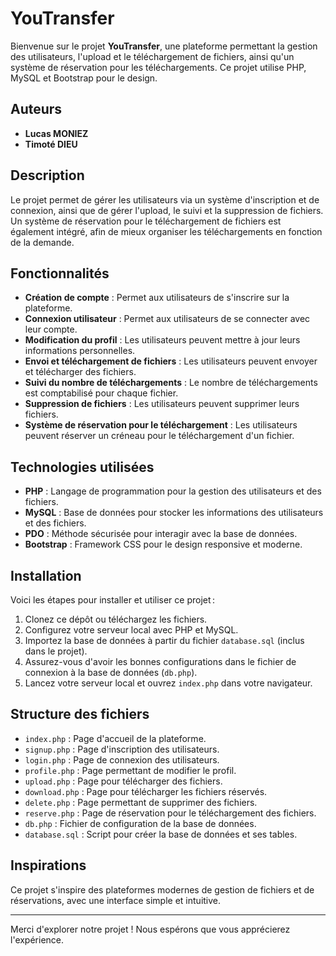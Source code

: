 # YouTransfer

Bienvenue sur le projet **YouTransfer**, une plateforme permettant la gestion des utilisateurs, l'upload et le téléchargement de fichiers, ainsi qu'un système de réservation pour les téléchargements. Ce projet utilise PHP, MySQL et Bootstrap pour le design.

## Auteurs

- **Lucas MONIEZ**  
- **Timoté DIEU**

## Description

Le projet permet de gérer les utilisateurs via un système d'inscription et de connexion, ainsi que de gérer l'upload, le suivi et la suppression de fichiers. Un système de réservation pour le téléchargement de fichiers est également intégré, afin de mieux organiser les téléchargements en fonction de la demande.

## Fonctionnalités

- **Création de compte** : Permet aux utilisateurs de s'inscrire sur la plateforme.  
- **Connexion utilisateur** : Permet aux utilisateurs de se connecter avec leur compte.  
- **Modification du profil** : Les utilisateurs peuvent mettre à jour leurs informations personnelles.  
- **Envoi et téléchargement de fichiers** : Les utilisateurs peuvent envoyer et télécharger des fichiers.  
- **Suivi du nombre de téléchargements** : Le nombre de téléchargements est comptabilisé pour chaque fichier.  
- **Suppression de fichiers** : Les utilisateurs peuvent supprimer leurs fichiers.  
- **Système de réservation pour le téléchargement** : Les utilisateurs peuvent réserver un créneau pour le téléchargement d'un fichier.

## Technologies utilisées

- **PHP** : Langage de programmation pour la gestion des utilisateurs et des fichiers.
- **MySQL** : Base de données pour stocker les informations des utilisateurs et des fichiers.
- **PDO** : Méthode sécurisée pour interagir avec la base de données.
- **Bootstrap** : Framework CSS pour le design responsive et moderne.

## Installation

Voici les étapes pour installer et utiliser ce projet :
1. Clonez ce dépôt ou téléchargez les fichiers.  
2. Configurez votre serveur local avec PHP et MySQL.
3. Importez la base de données à partir du fichier `database.sql` (inclus dans le projet).
4. Assurez-vous d'avoir les bonnes configurations dans le fichier de connexion à la base de données (`db.php`).
5. Lancez votre serveur local et ouvrez `index.php` dans votre navigateur.

## Structure des fichiers

- `index.php` : Page d'accueil de la plateforme.  
- `signup.php` : Page d'inscription des utilisateurs.  
- `login.php` : Page de connexion des utilisateurs.  
- `profile.php` : Page permettant de modifier le profil.  
- `upload.php` : Page pour télécharger des fichiers.  
- `download.php` : Page pour télécharger les fichiers réservés.  
- `delete.php` : Page permettant de supprimer des fichiers.  
- `reserve.php` : Page de réservation pour le téléchargement des fichiers.  
- `db.php` : Fichier de configuration de la base de données.  
- `database.sql` : Script pour créer la base de données et ses tables.

## Inspirations

Ce projet s'inspire des plateformes modernes de gestion de fichiers et de réservations, avec une interface simple et intuitive.

---

Merci d'explorer notre projet ! Nous espérons que vous apprécierez l'expérience.
